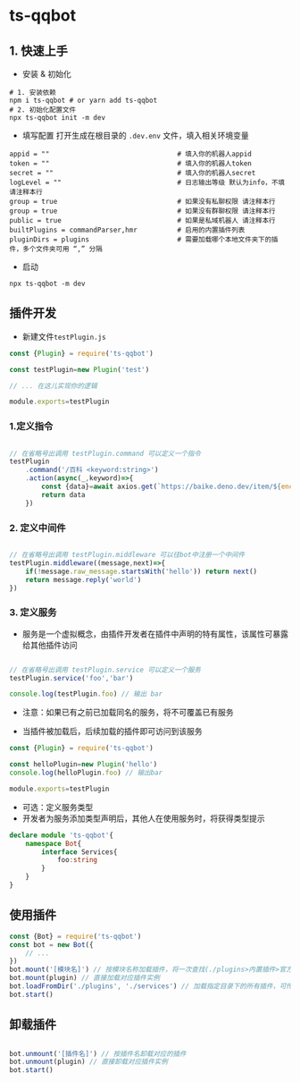 # ts-qqbot
## 1. 快速上手
- 安装 & 初始化
```shell
# 1. 安装依赖
npm i ts-qqbot # or yarn add ts-qqbot
# 2. 初始化配置文件
npx ts-qqbot init -m dev
```
- 填写配置
打开生成在根目录的 `.dev.env` 文件，填入相关环境变量
```text
appid = ""                                # 填入你的机器人appid
token = ""                                # 填入你的机器人token
secret = ""                               # 填入你的机器人secret
logLevel = ""                             # 日志输出等级 默认为info，不填请注释本行
group = true                              # 如果没有私聊权限 请注释本行
group = true                              # 如果没有群聊权限 请注释本行
public = true                             # 如果是私域机器人 请注释本行
builtPlugins = commandParser,hmr          # 启用的内置插件列表
pluginDirs = plugins                      # 需要加载哪个本地文件夹下的插件，多个文件夹可用 “,” 分隔
```
- 启动
```text
npx ts-qqbot -m dev
```

##  插件开发
- 新建文件`testPlugin.js`

```javascript
const {Plugin} = require('ts-qqbot')

const testPlugin=new Plugin('test')

// ... 在这儿实现你的逻辑

module.exports=testPlugin
```

### 1.定义指令
```javascript

// 在省略号出调用 testPlugin.command 可以定义一个指令
testPlugin
	.command('/百科 <keyword:string>')
	.action(async(_,keyword)=>{
		const {data}=await axios.get(`https://baike.deno.dev/item/${encodeURIComponent(keyword)}?encoding=text`)
		return data
	})
```
### 2. 定义中间件
```javascript

// 在省略号出调用 testPlugin.middleware 可以往bot中注册一个中间件
testPlugin.middleware((message,next)=>{
	if(!message.raw_message.startsWith('hello')) return next()
    return message.reply('world')
})
```
### 3. 定义服务
- 服务是一个虚拟概念，由插件开发者在插件中声明的特有属性，该属性可暴露给其他插件访问
```javascript

// 在省略号出调用 testPlugin.service 可以定义一个服务
testPlugin.service('foo','bar')

console.log(testPlugin.foo) // 输出 bar
```
- 注意：如果已有之前已加载同名的服务，将不可覆盖已有服务

- 当插件被加载后，后续加载的插件即可访问到该服务
```javascript
const {Plugin} = require('ts-qqbot')

const helloPlugin=new Plugin('hello')
console.log(helloPlugin.foo) // 输出bar

module.exports=testPlugin
```
- 可选：定义服务类型
- 开发者为服务添加类型声明后，其他人在使用服务时，将获得类型提示
```typescript
declare module 'ts-qqbot'{
    namespace Bot{
        interface Services{
            foo:string
        }
    }
}
```
## 使用插件
```javascript
const {Bot} = require('ts-qqbot')
const bot = new Bot({
	// ...
})
bot.mount('[模块名]') // 按模块名称加载插件，将一次查找(./plugins>内置插件>官方插件库>社区插件库>node_modules)目录下对应名称的插件
bot.mount(plugin) // 直接加载对应插件实例
bot.loadFromDir('./plugins', './services') // 加载指定目录下的所有插件，可传入多个目录，将多次加载
bot.start()
```
## 卸载插件
```javascript

bot.unmount('[插件名]') // 按插件名卸载对应的插件
bot.unmount(plugin) // 直接卸载对应插件实例
bot.start()

```
